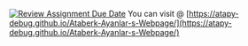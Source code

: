 [![Review Assignment Due Date](https://classroom.github.com/assets/deadline-readme-button-22041afd0340ce965d47ae6ef1cefeee28c7c493a6346c4f15d667ab976d596c.svg)](https://classroom.github.com/a/O2YWE8TK)
You can visit @ [https://atapy-debug.github.io/Ataberk-Ayanlar-s-Webpage/](https://atapy-debug.github.io/Ataberk-Ayanlar-s-Webpage/)
